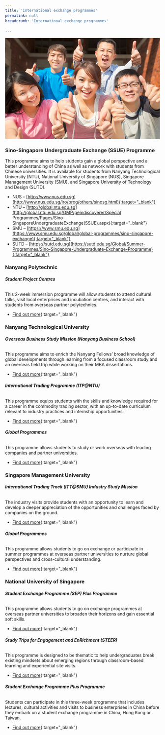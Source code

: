 ```yaml
---
title: 'International exchange programmes'
permalink: null
breadcrumb: 'International exchange programmes'

---
```



<img src="\images\asean-students\international-exchange-programmes.jpg" alt="international exchange programmes banner" style="width:800px;" />

### **Sino-Singapore Undergraduate Exchange (SSUE) Programme**

This programme aims to help students gain a global perspective and a better understanding of China as well as network with students from Chinese universities. It is available for students from Nanyang Technological University (NTU), National University of Singapore (NUS), Singapore Management University (SMU), and Singapore University of Technology and Design (SUTD).

- NUS – [http://www.nus.edu.sg](http://www.nus.edu.sg/iro/prog/others/sinosg.html){:target="_blank"}
- NTU – [http://global.ntu.edu.sg](http://global.ntu.edu.sg/GMP/gemdiscoverer/Special Programmes/Pages/Sino-SingaporeUndergraduateExchange(SSUE).aspx){:target="_blank"}
- SMU – [https://www.smu.edu.sg](https://www.smu.edu.sg/global/global-programmes/sino-singapore-exchange){:target="_blank"}
- SUTD – [https://sutd.edu.sg](https://sutd.edu.sg/Global/Summer-Programmes/Sino-Singapore-Undergraduate-Exchange-Programme){:target="_blank"}



### **Nanyang Polytechnic**

###### **Student Project Centres**

This 2-week immersion programme will allow students to attend cultural talks, visit local enterprises and incubation centres, and interact with students from overseas partner polytechnics.

- [Find out more](http://www.nyp.edu.sg/schools/sit/overseas-programme.html){:target="_blank"}



### **Nanyang Technological University**

###### **Overseas Business Study Mission (Nanyang Business School)**

This programme aims to enrich the Nanyang Fellows’ broad knowledge of global developments through learning from a focused classroom study and an overseas field trip while working on their MBA dissertations.

- [Find out more](http://www.nbs.ntu.edu.sg/Programmes/Graduate/NanyangFellowsMBA/nanyang-fellows/Programme-Structure/Pages/Business-Study-Mission.aspx){:target="_blank"}

 

###### **International Trading Programme (ITP@NTU)**

This programme equips students with the skills and knowledge required for a career in the commodity trading sector, with an up-to-date curriculum relevant to industry practices and internship opportunities.

- [Find out more](https://www.iesingapore.gov.sg/Venture-Overseas/Talent-Development/International-Trading-Programme){:target="_blank"}

 

###### **Global Programmes**

This programme allows students to study or work overseas with leading companies and partner universities.

- [Find out more](http://global.ntu.edu.sg/GMP/Pages/default.aspx){:target="_blank"}



### **Singapore Management University**

###### **International Trading Track (ITT@SMU) Industry Study Mission**

The industry visits provide students with an opportunity to learn and develop a deeper appreciation of the opportunities and challenges faced by companies on the ground.

- [Find out more](https://iti.smu.edu.sg/education/experiental-learning/industry-study-mission){:target="_blank"}

 

###### **Global Programmes**

This programme allows students to go on exchange or participate in summer programmes at overseas partner universities to nurture global perspectives and cross-cultural understanding.

- [Find out more](https://www.smu.edu.sg/global/global-programmes){:target="_blank"}



### **National University of Singapore**

###### **Student Exchange Programme (SEP) Plus Programme**

This programme allows students to go on exchange programmes at overseas partner universities to broaden their horizons and gain essential soft skills.

- [Find out more](http://www.nus.edu.sg/IRO/prog/sep/student-exchange.html){:target="_blank"}

 

###### **Study Trips for Engagement and EnRichment (STEER)**

This programme is designed to be thematic to help undergraduates break existing mindsets about emerging regions through classroom-based learning and experiential site visits.

- [Find out more](http://www.nus.edu.sg/IRO/prog/steer/index.html){:target="_blank"}

 

###### **Student Exchange Programme Plus Programme**

Students can participate in this three-week programme that includes lectures, cultural activities and visits to business enterprises in China before they embark on a student exchange programme in China, Hong Kong or Taiwan.

- [Find out more](http://www.nus.edu.sg/IRO/prog/sep/sep-plus-programme.html){:target="_blank"}